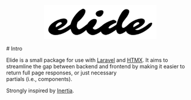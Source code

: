 <p align="center"><img src="./art/elide-logo.svg" alt="Elide package logo" style="max-width: 300px"></p>
# Intro

Elide is a small package for use with [Laravel](https://laravel.com/) and [HTMX](https://htmx.org/). It aims to  
streamline the gap between backend and frontend by making it easier to return full page responses, or just necessary  
partials (i.e., components).  
  
Strongly inspired by [Inertia](https://github.com/inertiajs/inertia-laravel).